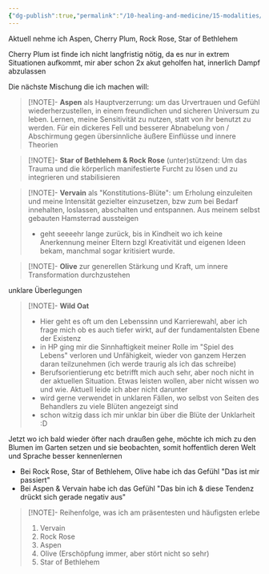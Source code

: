 ```yaml
---
{"dg-publish":true,"permalink":"/10-healing-and-medicine/15-modalities/flower-remedies/bachbluten/"}
---
```




Aktuell nehme ich 
Aspen, Cherry Plum, Rock Rose, Star of Bethlehem

Cherry Plum ist finde ich nicht langfristig nötig, da es nur in extrem Situationen aufkommt, mir aber schon 2x akut geholfen hat, innerlich Dampf abzulassen

Die nächste Mischung die ich machen will:


> [!NOTE]- **Aspen** 
> als Hauptverzerrung: um das Urvertrauen und Gefühl wiederherzustellen, in einem freundlichen und sicheren Universum zu leben. Lernen, meine Sensitivität zu nutzen, statt von ihr benutzt zu werden. Für ein dickeres Fell und besserer Abnabelung von / Abschirmung gegen übersinnliche äußere Einflüsse und innere Theorien

> [!NOTE]- **Star of Bethlehem & Rock Rose** 
> (unter)stützend: Um das Trauma und die körperlich manifestierte Furcht zu lösen und zu integrieren und stabilisieren

> [!NOTE]- **Vervain**
>  als "Konstitutions-Blüte": um Erholung einzuleiten und meine Intensität gezielter einzusetzen, bzw zum bei Bedarf innehalten, loslassen, abschalten und entspannen. Aus meinem selbst gebauten Hamsterrad aussteigen
> - geht seeeehr lange zurück, bis in Kindheit wo ich keine Anerkennung meiner Eltern bzgl Kreativität und eigenen Ideen bekam, manchmal sogar kritisiert wurde. 

> [!NOTE]- **Olive** 
> zur generellen Stärkung und Kraft, um innere Transformation durchzustehen

unklare Überlegungen 

> [!NOTE]- **Wild Oat**
> - Hier geht es oft um den Lebenssinn und Karrierewahl, aber ich frage mich ob es auch tiefer wirkt, auf der fundamentalsten Ebene der Existenz
> - in HP ging mir die Sinnhaftigkeit meiner Rolle im "Spiel des Lebens" verloren und Unfähigkeit, wieder von ganzem Herzen daran teilzunehmen (ich werde traurig als ich das schreibe)
> - Berufsorientierung etc betrifft mich auch sehr, aber noch nicht in der aktuellen Situation. Etwas leisten wollen, aber nicht wissen wo und wie. Aktuell leide ich aber nicht darunter 
> - wird gerne verwendet in unklaren Fällen, wo selbst von Seiten des Behandlers zu viele Blüten angezeigt sind
> - schon witzig dass ich mir unklar bin über die Blüte der Unklarheit :D


Jetzt wo ich bald wieder öfter nach draußen gehe, möchte ich mich zu den Blumen im Garten setzen und sie beobachten, somit hoffentlich deren Welt und Sprache besser kennenlernen


- Bei Rock Rose, Star of Bethlehem, Olive habe ich das Gefühl "Das ist mir passiert"
- Bei Aspen & Vervain habe ich das Gefühl "Das bin ich & diese Tendenz drückt sich gerade negativ aus" 

> [!NOTE]-  Reihenfolge, was ich am präsentesten und häufigsten erlebe
> 
> 1. Vervain
> 2. Rock Rose
> 3. Aspen 
> 4. Olive (Erschöpfung immer, aber stört nicht so sehr)
> 5. Star of Bethlehem

